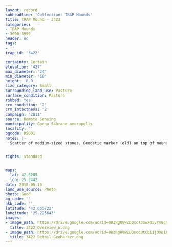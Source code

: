 ```yaml
---
layout: record
subheadline: 'Collection: TRAP Mounds'
title: TRAP Mound - 3422
categories:
- TRAP Mounds
- 3000-3999
header: no
tags:
- ''
trap_id: '3422'

certainty: Certain
elevation: '427'
max_diameter: '24'
min_diameter: '18'
height: '0.9'
size_category: Small
surrounding_land_use: Pasture
surface_condition: Pasture
robbed: Yes
crm_condition: '2'
crm_intactness: '2'
campaign: '2011'
source: Remote Sensing
municipality: Gorno Sahrane necropolis
locality: ''
bgcode: DS001
notes: |-
  Scatter of medium-sized stones. Geodetic marker (old) on top of mound. North side of mound ploughed away at past point. 1 old robbers' trench on top of existing mound.


rights: standard


maps:
  lat: 42.6285
  lon: 25.2442
date: 2018-05-16
land_use_source: Photo
photo: Good
bg_code: ''
akb_code: ''
latitude: '42.655722'
longitude: '25.225643'
images:
- image_path: https://drive.google.com/uc?id=0B3Rg88wZDQscT3owX05vYm9oNm8
  title: 3422_Overview_W.dng
- image_path: https://drive.google.com/uc?id=0B3Rg88wZDQscd0tCbi1jOXB1bVk
  title: 3422_Detail_GeoMarker.dng
---
```

